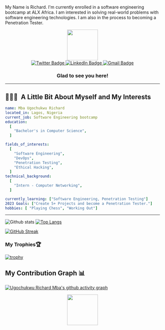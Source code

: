 My Name is Richard. I'm currently enrolled in a software engineering bootcamp at ALX Africa. I am interested in solving real-world problems with software engineering technologies. I am also in the process to becoming a Penetration Tester.
 
<div id="header" align="center">
  <img src="https://media.giphy.com/media/HwBlFQZFcAoUcPHZdX/giphy.gif" width="100"/>
</div>

<div id="badges" align="center">
  <a href="https://twitter.com/_RichardMba?t=RcJyjzEW_HJlrJcg8C4kWA&s=09">
    <img src="https://img.shields.io/badge/Twitter-blue?&logo=twitter&logoColor=highcontrast" alt="Twitter Badge"/>
  </a>
  <a href="https://www.linkedin.com/in/richard-mba/">
    <img src="https://img.shields.io/badge/LinkedIn-blue?&logo=linkedin&logoColor=highcontrast" alt="LinkedIn Badge"/>
  </a>
  <a href="https://mail.google.com/mail/u/0/#inbox/mbarichard18@gmail.com">
    <img src="https://img.shields.io/badge/Gmail-D14836?&logo=gmail&logoColor=white" alt="Gmail Badge"/>
  </a>
</div>

<div id="Profile" align="center">
 <h3>Glad to see you here!</h3>
<img src="https://komarev.com/ghpvc/?username=Tilorich&style=compact-square&color=blue" style="float:right;" alt=""/>
</div>

---

<h2> 👨🏻‍💻  &nbsp;A Little Bit About Myself and My Interests</h2>

```yaml
name: Mba Ugochukwu Richard
located_in: Lagos, Nigeria
current_job: Software Engineering bootcamp
education:
  [
    "Bachelor's in Computer Science",
  ]

fields_of_interests:
  [
    "Software Engineering",
    "DevOps",
    "Penetration Testing",
    "Ethical Hacking",
  ]
technical_background:
  [
    "Intern - Computer Networking",
  ]

currently_learning: ["Software Engineering, Penetration Testing"]
2023 Goals: ["Create 5+ Projects and become a Penetration Tester."]
hobbies: [ "Playing Chess", "Working Out"]
```

--- 
![Github stats](https://github-readme-stats.vercel.app/api?&username=Tilorich&repo=Tilorich&theme=highcontrast&show_icons=true&count_private=true)
[![Top Langs](https://github-readme-stats.vercel.app/api/top-langs/?username=Tilorich&langs_count=20&layout=compact&theme=vision-friendly-dark&count_private=true)](https://github.com/anuraghazra/github-readme-stats)



[![GitHub Streak](https://streak-stats.demolab.com/?user=Tilorich&theme=highcontrast)](https://git.io/streak-stats)

### My Trophies🏆 <!--My Trophies-->

[![trophy](https://github-profile-trophy.vercel.app/?username=Tilorich&theme=tokyonight&no-bg=false&no-frame=false&count_private=true)](https://github.com/Tilorich/Tilorich)

## My Contribution Graph :bar_chart:

[![Ugochukwu Richard Mba's github activity graph](https://github-readme-activity-graph.cyclic.app/graph?username=Tilorich&theme=chartreuse-dark)](https://github.com/ashutosh00710/github-readme-activity-graph)

<div id="header" align="center">
  <img src="https://media.giphy.com/media/HwBlFQZFcAoUcPHZdX/giphy.gif" width="100"/>
</div>
